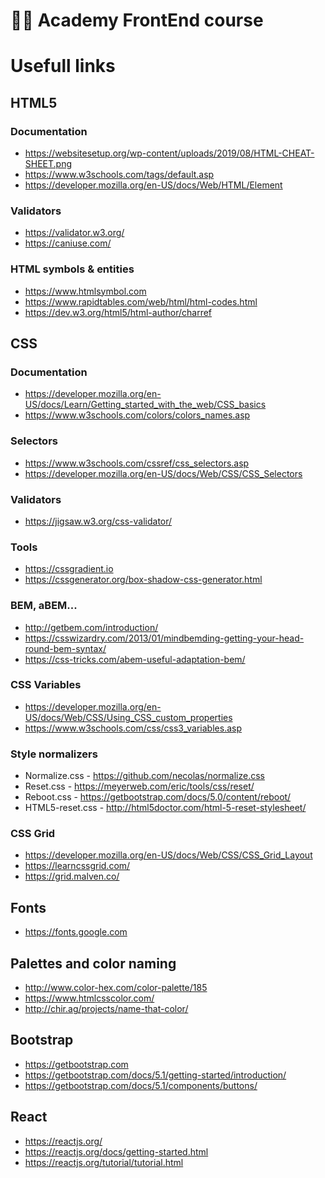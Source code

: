 # 👨‍🎓 Academy FrontEnd course

# Usefull links

## HTML5

### Documentation

 - https://websitesetup.org/wp-content/uploads/2019/08/HTML-CHEAT-SHEET.png
 - https://www.w3schools.com/tags/default.asp
 - https://developer.mozilla.org/en-US/docs/Web/HTML/Element

### Validators

 - https://validator.w3.org/
 - https://caniuse.com/
 
### HTML symbols & entities

 - https://www.htmlsymbol.com
 - https://www.rapidtables.com/web/html/html-codes.html
 - https://dev.w3.org/html5/html-author/charref


 ## CSS

### Documentation

 - https://developer.mozilla.org/en-US/docs/Learn/Getting_started_with_the_web/CSS_basics
 - https://www.w3schools.com/colors/colors_names.asp

### Selectors

 - https://www.w3schools.com/cssref/css_selectors.asp
 - https://developer.mozilla.org/en-US/docs/Web/CSS/CSS_Selectors


 ### Validators

 - https://jigsaw.w3.org/css-validator/

### Tools

 - https://cssgradient.io
 - https://cssgenerator.org/box-shadow-css-generator.html

### BEM, aBEM...
 - http://getbem.com/introduction/
 - https://csswizardry.com/2013/01/mindbemding-getting-your-head-round-bem-syntax/
 - https://css-tricks.com/abem-useful-adaptation-bem/

### CSS Variables

 - https://developer.mozilla.org/en-US/docs/Web/CSS/Using_CSS_custom_properties
 - https://www.w3schools.com/css/css3_variables.asp

### Style normalizers

 * Normalize.css - https://github.com/necolas/normalize.css
 * Reset.css - https://meyerweb.com/eric/tools/css/reset/
 * Reboot.css - https://getbootstrap.com/docs/5.0/content/reboot/
 * HTML5-reset.css - http://html5doctor.com/html-5-reset-stylesheet/

 ### CSS Grid
 - https://developer.mozilla.org/en-US/docs/Web/CSS/CSS_Grid_Layout
 - https://learncssgrid.com/
 - https://grid.malven.co/

 ## Fonts

 - https://fonts.google.com

 ## Palettes and color naming

 - http://www.color-hex.com/color-palette/185
 - https://www.htmlcsscolor.com/ 
 - http://chir.ag/projects/name-that-color/

 ## Bootstrap

 - https://getbootstrap.com
 - https://getbootstrap.com/docs/5.1/getting-started/introduction/
 - https://getbootstrap.com/docs/5.1/components/buttons/

 ## React
 - https://reactjs.org/
 - https://reactjs.org/docs/getting-started.html
 - https://reactjs.org/tutorial/tutorial.html
 